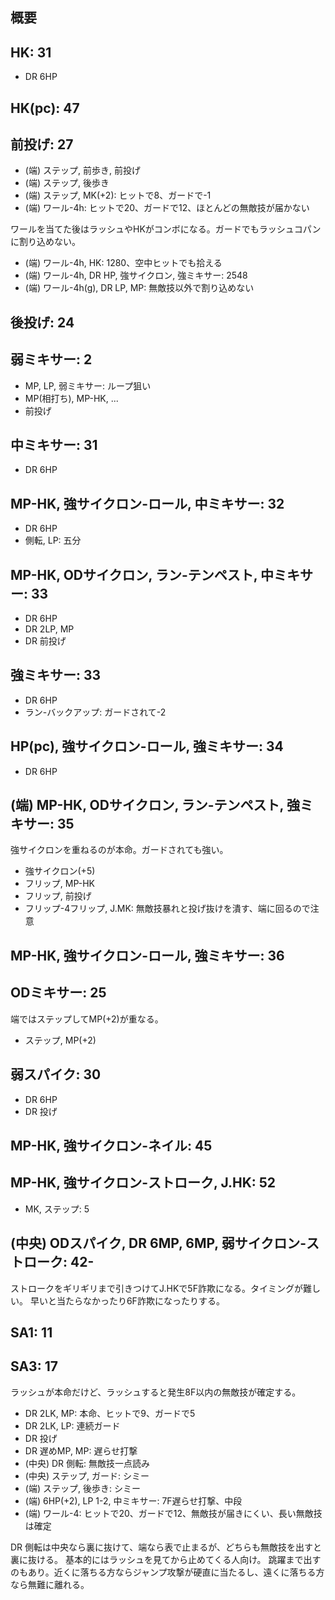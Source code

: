 ## 概要

## HK: 31

- DR 6HP

## HK(pc): 47

## 前投げ: 27

- (端) ステップ, 前歩き, 前投げ
- (端) ステップ, 後歩き
- (端) ステップ, MK(+2): ヒットで8、ガードで-1
- (端) ワール-4h: ヒットで20、ガードで12、ほとんどの無敵技が届かない

ワールを当てた後はラッシュやHKがコンボになる。ガードでもラッシュコパンに割り込めない。

- (端) ワール-4h, HK: 1280、空中ヒットでも拾える
- (端) ワール-4h, DR HP, 強サイクロン, 強ミキサー: 2548
- (端) ワール-4h(g), DR LP, MP: 無敵技以外で割り込めない

## 後投げ: 24

## 弱ミキサー: 2

- MP, LP, 弱ミキサー: ループ狙い
- MP(相打ち), MP-HK, ...
- 前投げ

## 中ミキサー: 31

- DR 6HP

## MP-HK, 強サイクロン-ロール, 中ミキサー: 32

- DR 6HP
- 側転, LP: 五分

## MP-HK, ODサイクロン, ラン-テンペスト, 中ミキサー: 33

- DR 6HP
- DR 2LP, MP
- DR 前投げ

## 強ミキサー: 33

- DR 6HP
- ラン-バックアップ: ガードされて-2

## HP(pc), 強サイクロン-ロール, 強ミキサー: 34

- DR 6HP

## (端) MP-HK, ODサイクロン, ラン-テンペスト, 強ミキサー: 35

強サイクロンを重ねるのが本命。ガードされても強い。

- 強サイクロン(+5)
- フリップ, MP-HK
- フリップ, 前投げ
- フリップ-4フリップ, J.MK: 無敵技暴れと投げ抜けを潰す、端に回るので注意

## MP-HK, 強サイクロン-ロール, 強ミキサー: 36

## ODミキサー: 25

端ではステップしてMP(+2)が重なる。

- ステップ, MP(+2)

## 弱スパイク: 30

- DR 6HP
- DR 投げ

## MP-HK, 強サイクロン-ネイル: 45

## MP-HK, 強サイクロン-ストローク, J.HK: 52

- MK, ステップ: 5

## (中央) ODスパイク, DR 6MP, 6MP, 弱サイクロン-ストローク: 42-

ストロークをギリギリまで引きつけてJ.HKで5F詐欺になる。タイミングが難しい。
早いと当たらなかったり6F詐欺になったりする。

## SA1: 11

## SA3: 17

ラッシュが本命だけど、ラッシュすると発生8F以内の無敵技が確定する。

- DR 2LK, MP: 本命、ヒットで9、ガードで5
- DR 2LK, LP: 連続ガード
- DR 投げ
- DR 遅めMP, MP: 遅らせ打撃
- (中央) DR 側転: 無敵技一点読み
- (中央) ステップ, ガード: シミー
- (端) ステップ, 後歩き: シミー
- (端) 6HP(+2), LP 1-2, 中ミキサー: 7F遅らせ打撃、中段
- (端) ワール-4: ヒットで20、ガードで12、無敵技が届きにくい、長い無敵技は確定

DR 側転は中央なら裏に抜けて、端なら表で止まるが、どちらも無敵技を出すと裏に抜ける。
基本的にはラッシュを見てから止めてくる人向け。
跳躍まで出すのもあり。近くに落ちる方ならジャンプ攻撃が硬直に当たるし、遠くに落ちる方なら無難に離れる。
